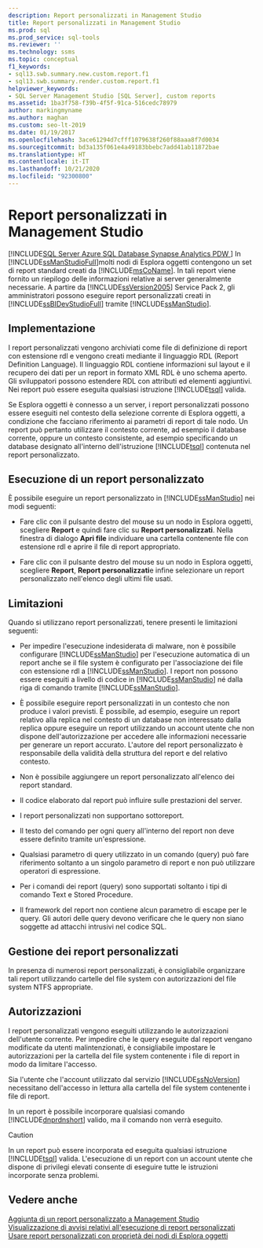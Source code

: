 ```yaml
---
description: Report personalizzati in Management Studio
title: Report personalizzati in Management Studio
ms.prod: sql
ms.prod_service: sql-tools
ms.reviewer: ''
ms.technology: ssms
ms.topic: conceptual
f1_keywords:
- sql13.swb.summary.new.custom.report.f1
- sql13.swb.summary.render.custom.report.f1
helpviewer_keywords:
- SQL Server Management Studio [SQL Server], custom reports
ms.assetid: 1ba3f758-f39b-4f5f-91ca-516cedc78979
author: markingmyname
ms.author: maghan
ms.custom: seo-lt-2019
ms.date: 01/19/2017
ms.openlocfilehash: 3ace61294d7cfff1079638f260f88aaa8f7d0034
ms.sourcegitcommit: bd3a135f061e4a49183bbebc7add41ab11872bae
ms.translationtype: HT
ms.contentlocale: it-IT
ms.lasthandoff: 10/21/2020
ms.locfileid: "92300800"
---
```

# <a name="custom-reports-in-management-studio"></a>Report personalizzati in Management Studio
[!INCLUDE[SQL Server Azure SQL Database Synapse Analytics PDW ](../../includes/applies-to-version/sql-asdb-asdbmi-asa-pdw.md)]
In [!INCLUDE[ssManStudioFull](../../includes/ssmanstudiofull-md.md)]molti nodi di Esplora oggetti contengono un set di report standard creati da [!INCLUDE[msCoName](../../includes/msconame_md.md)]. In tali report viene fornito un riepilogo delle informazioni relative ai server generalmente necessarie. A partire da [!INCLUDE[ssVersion2005](../../includes/ssversion2005-md.md)] Service Pack 2, gli amministratori possono eseguire report personalizzati creati in [!INCLUDE[ssBIDevStudioFull](../../includes/ssbidevstudiofull_md.md)] tramite [!INCLUDE[ssManStudio](../../includes/ssmanstudio-md.md)].  
  
## <a name="implementation"></a>Implementazione  
I report personalizzati vengono archiviati come file di definizione di report con estensione rdl e vengono creati mediante il linguaggio RDL (Report Definition Language). Il linguaggio RDL contiene informazioni sul layout e il recupero dei dati per un report in formato XML RDL è uno schema aperto. Gli sviluppatori possono estendere RDL con attributi ed elementi aggiuntivi. Nei report può essere eseguita qualsiasi istruzione [!INCLUDE[tsql](../../includes/tsql-md.md)] valida.  
  
Se Esplora oggetti è connesso a un server, i report personalizzati possono essere eseguiti nel contesto della selezione corrente di Esplora oggetti, a condizione che facciano riferimento ai parametri di report di tale nodo. Un report può pertanto utilizzare il contesto corrente, ad esempio il database corrente, oppure un contesto consistente, ad esempio specificando un database designato all'interno dell'istruzione [!INCLUDE[tsql](../../includes/tsql-md.md)] contenuta nel report personalizzato.  
  
## <a name="running-a-custom-report"></a>Esecuzione di un report personalizzato  
È possibile eseguire un report personalizzato in [!INCLUDE[ssManStudio](../../includes/ssmanstudio-md.md)] nei modi seguenti:  
  
-   Fare clic con il pulsante destro del mouse su un nodo in Esplora oggetti, scegliere **Report** e quindi fare clic su **Report personalizzati**. Nella finestra di dialogo **Apri file** individuare una cartella contenente file con estensione rdl e aprire il file di report appropriato.  
  
-   Fare clic con il pulsante destro del mouse su un nodo in Esplora oggetti, scegliere **Report**, **Report personalizzati**e infine selezionare un report personalizzato nell'elenco degli ultimi file usati.  
  
## <a name="limitations"></a>Limitazioni  
Quando si utilizzano report personalizzati, tenere presenti le limitazioni seguenti:  
  
-   Per impedire l'esecuzione indesiderata di malware, non è possibile configurare [!INCLUDE[ssManStudio](../../includes/ssmanstudio-md.md)] per l'esecuzione automatica di un report anche se il file system è configurato per l'associazione dei file con estensione rdl a [!INCLUDE[ssManStudio](../../includes/ssmanstudio-md.md)]. I report non possono essere eseguiti a livello di codice in [!INCLUDE[ssManStudio](../../includes/ssmanstudio-md.md)] né dalla riga di comando tramite [!INCLUDE[ssManStudio](../../includes/ssmanstudio-md.md)].  
  
-   È possibile eseguire report personalizzati in un contesto che non produce i valori previsti. È possibile, ad esempio, eseguire un report relativo alla replica nel contesto di un database non interessato dalla replica oppure eseguire un report utilizzando un account utente che non dispone dell'autorizzazione per accedere alle informazioni necessarie per generare un report accurato. L'autore del report personalizzato è responsabile della validità della struttura del report e del relativo contesto.  
  
-   Non è possibile aggiungere un report personalizzato all'elenco dei report standard.  
  
-   Il codice elaborato dal report può influire sulle prestazioni del server.  
  
-   I report personalizzati non supportano sottoreport.  
  
-   Il testo del comando per ogni query all'interno del report non deve essere definito tramite un'espressione.  
  
-   Qualsiasi parametro di query utilizzato in un comando (query) può fare riferimento soltanto a un singolo parametro di report e non può utilizzare operatori di espressione.  
  
-   Per i comandi dei report (query) sono supportati soltanto i tipi di comando Text e Stored Procedure.  
  
-   Il framework del report non contiene alcun parametro di escape per le query. Gli autori delle query devono verificare che le query non siano soggette ad attacchi intrusivi nel codice SQL.  
  
## <a name="managing-custom-reports"></a>Gestione dei report personalizzati  
In presenza di numerosi report personalizzati, è consigliabile organizzare tali report utilizzando cartelle del file system con autorizzazioni del file system NTFS appropriate.  
  
## <a name="permissions"></a>Autorizzazioni  
I report personalizzati vengono eseguiti utilizzando le autorizzazioni dell'utente corrente. Per impedire che le query eseguite dal report vengano modificate da utenti malintenzionati, è consigliabile impostare le autorizzazioni per la cartella del file system contenente i file di report in modo da limitare l'accesso.  
  
Sia l'utente che l'account utilizzato dal servizio [!INCLUDE[ssNoVersion](../../includes/ssnoversion-md.md)] necessitano dell'accesso in lettura alla cartella del file system contenente i file di report.  
  
In un report è possibile incorporare qualsiasi comando [!INCLUDE[dnprdnshort](../../includes/dnprdnshort_md.md)] valido, ma il comando non verrà eseguito.  
  
> [!CAUTION]  
> In un report può essere incorporata ed eseguita qualsiasi istruzione [!INCLUDE[tsql](../../includes/tsql-md.md)] valida. L'esecuzione di un report con un account utente che dispone di privilegi elevati consente di eseguire tutte le istruzioni incorporate senza problemi.  
  

  
## <a name="see-also"></a>Vedere anche  
[Aggiunta di un report personalizzato a Management Studio](../../ssms/object/add-a-custom-report-to-management-studio.md)  
[Visualizzazione di avvisi relativi all'esecuzione di report personalizzati](../../ssms/object/unsuppress-run-custom-report-warnings.md)  
[Usare report personalizzati con proprietà dei nodi di Esplora oggetti](../../ssms/object/use-custom-reports-with-object-explorer-node-properties.md)  
  
